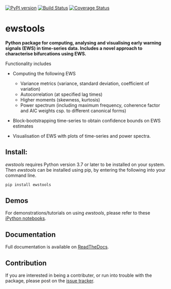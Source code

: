 [![PyPI version](https://badge.fury.io/py/ewstools.svg)](https://badge.fury.io/py/ewstools)
[![Build Status](https://travis-ci.com/ThomasMBury/ewstools.svg?branch=master)](https://travis-ci.com/ThomasMBury/ewstools)
[![Coverage Status](https://coveralls.io/repos/github/ThomasMBury/ewstools/badge.svg?branch=master&service=github)](https://coveralls.io/github/ThomasMBury/ewstools?branch=master&service=github)

# ewstools
**Python package for computing, analysing and visualising early warning signals (EWS)
in time-series data. Includes a novel approach to characterise bifurcations using EWS.**

Functionality includes

  - Computing the following EWS
    - Variance metrics (variance, standard deviation, coefficient of variation)
    - Autocorrelation (at specified lag times)
    - Higher moments (skewness, kurtosis)
    - Power spectrum (including maximum frequency, coherence factor and AIC weights csp. to different canonical forms)

  - Block-bootstrapping time-series to obtain confidence bounds on EWS estimates
  
  - Visualisation of EWS with plots of time-series and power spectra.
  
  
## Install:

*ewstools* requires Python version 3.7 or later to be installed on your system. Then *ewstools* can be installed using pip, by entering the following into your command line.
```python
pip install ewstools
```

## Demos

For demonstrations/tutorials on using *ewstools*, please refer to these [iPython notebooks](examples/).

## Documentation

Full documentation is available on [ReadTheDocs](https://ewstools.readthedocs.io/en/latest/).

## Contribution

If you are interested in being a contributer, or run into trouble with the package, please post on the [issue tracker](https://github.com/ThomasMBury/ewstools/issues).

